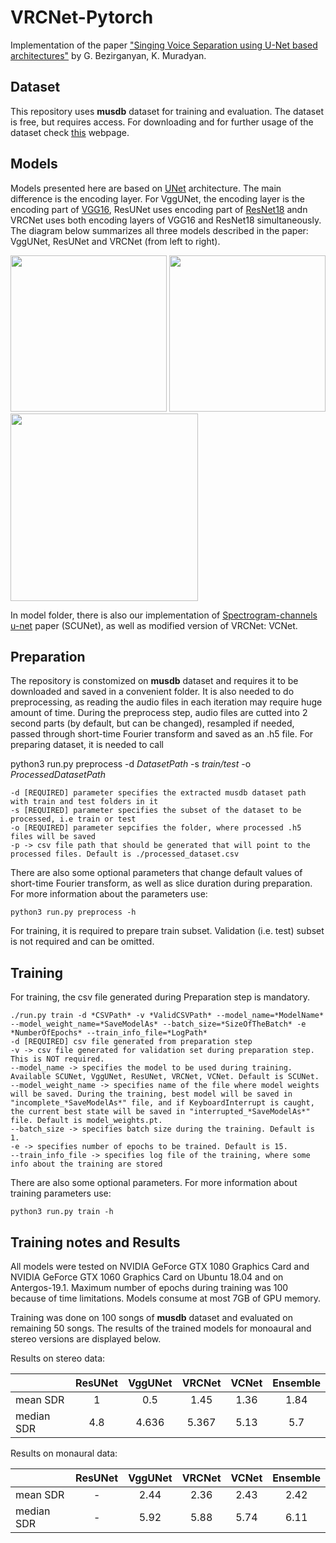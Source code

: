 # VRCNet-Pytorch

Implementation of the paper ["Singing Voice Separation using U-Net based architectures"](https://drive.google.com/file/d/1uPCasFfmgUEtY05ZO_vb3MiemXyZgkf9/view?usp=sharing) by G. Bezirganyan, K. Muradyan.


## Dataset

This repository uses **musdb** dataset for training and evaluation. The dataset is free, but requires access. For downloading and for further usage of the dataset check [this](https://zenodo.org/record/1117372#.XQlP9bpfg3E) webpage.

## Models

Models presented here are based on [UNet](https://arxiv.org/abs/1505.04597) architecture. The main difference is the encoding layer. For VggUNet, the encoding layer is the encoding part of [VGG16](https://arxiv.org/abs/1409.1556), ResUNet uses encoding part of [ResNet18](https://arxiv.org/abs/1512.03385) andn VRCNet uses both encoding layers of VGG16 and ResNet18 simultaneously. The diagram below summarizes all three models described in the paper: VggUNet, ResUNet and VRCNet (from left to right).


<img width="250" src="./VggUNet_diag.png"> <img width="250" src="./ResUNet_diag.png"> <img width="300" src="./VRCNet_diag.png">

In model folder, there is also our implementation of [Spectrogram-channels u-net](https://arxiv.org/abs/1810.11520) paper (SCUNet), as well as modified version of VRCNet: VCNet.

## Preparation

The repository is constomized on **musdb** dataset and requires it to be downloaded and saved in a convenient folder. It is also needed to do preprocessing, as reading the audio files in each iteration may require huge amount of time. During the preprocess step, audio files are cutted into 2 second parts (by default, but can be changed), resampled if needed, passed through short-time Fourier transform and saved as an .h5 file. For preparing dataset, it is needed to call

python3 run.py preprocess  -d *DatasetPath* -s *train/test* -o *ProcessedDatasetPath*

    -d [REQUIRED] parameter specifies the extracted musdb dataset path with train and test folders in it
    -s [REQUIRED] parameter specifies the subset of the dataset to be processed, i.e train or test
    -o [REQUIRED] parameter sepcifies the folder, where processed .h5 files will be saved
    -p -> csv file path that should be generated that will point to the processed files. Default is ./processed_dataset.csv

There are also some optional parameters that change default values of short-time Fourier transform, as well as slice duration during preparation. For more information about the parameters use:

`python3 run.py preprocess -h`

For training, it is required to prepare train subset. Validation (i.e. test) subset is not required and can be omitted. 

## Training

For training, the csv file generated during Preparation step is mandatory.

    ./run.py train -d *CSVPath* -v *ValidCSVPath* --model_name=*ModelName* --model_weight_name=*SaveModelAs* --batch_size=*SizeOfTheBatch* -e *NumberOfEpochs* --train_info_file=*LogPath*
    -d [REQUIRED] csv file generated from preparation step
    -v -> csv file generated for validation set during preparation step. This is NOT required.
    --model_name -> specifies the model to be used during training. Available SCUNet, VggUNet, ResUNet, VRCNet, VCNet. Default is SCUNet.
    --model_weight_name -> specifies name of the file where model weights will be saved. During the training, best model will be saved in "incomplete_*SaveModelAs*" file, and if KeyboardInterrupt is caught, the current best state will be saved in "interrupted_*SaveModelAs*" file. Default is model_weights.pt.
    --batch_size -> specifies batch size during the training. Default is 1.
    -e -> specifies number of epochs to be trained. Default is 15. 
    --train_info_file -> specifies log file of the training, where some info about the training are stored 

There are also some optional parameters. For more information about training parameters use:

    python3 run.py train -h

## Training notes and Results

All models were tested on NVIDIA GeForce GTX 1080 Graphics Card and NVIDIA GeForce GTX 1060 Graphics Card on Ubuntu 18.04 and on Antergos-19.1. Maximum number of epochs during training was 100 because of time limitations. Models consume at most 7GB of GPU memory.

Training was done on 100 songs of **musdb** dataset and evaluated on remaining 50 songs. The results of the trained models for monoaural and stereo versions are displayed below.

Results on stereo data:

|               | ResUNet  | VggUNet  | VRCNet    | VCNet   | Ensemble | 
| ------------- |:--------:|:--------:|:---------:|:-------:|:--------:|
| mean SDR      |   1      |      0.5 | 1.45      | 1.36    | 1.84     |
| median SDR    |   4.8    |   4.636  | 5.367     | 5.13    |   5.7    |


Results on monaural data:

|               | ResUNet  | VggUNet  | VRCNet    | VCNet   | Ensemble | 
| ------------- |:--------:|:--------:|:---------:|:-------:|:--------:|
| mean SDR      |   -      |     2.44 | 2.36      | 2.43    | 2.42     |
| median SDR    |   -      |   5.92   | 5.88      | 5.74    |   6.11   |
